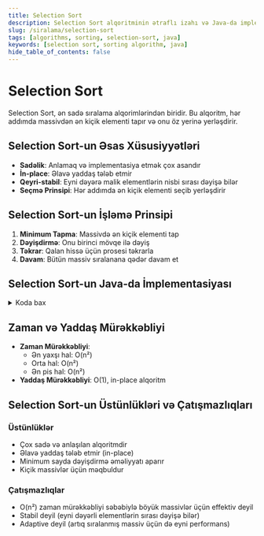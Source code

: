 ```yaml
---
title: Selection Sort
description: Selection Sort alqoritminin ətraflı izahı və Java-da implementasiyası
slug: /siralama/selection-sort
tags: [algorithms, sorting, selection-sort, java]
keywords: [selection sort, sorting algorithm, java]
hide_table_of_contents: false
---
```


# Selection Sort

Selection Sort, ən sadə sıralama alqorimlərindən biridir. Bu alqoritm, hər addımda massivdən ən kiçik elementi tapır və onu öz yerinə yerləşdirir.

## Selection Sort-un Əsas Xüsusiyyətləri

- **Sadəlik**: Anlamaq və implementasiya etmək çox asandır
- **İn-place**: Əlavə yaddaş tələb etmir
- **Qeyri-stabil**: Eyni dəyərə malik elementlərin nisbi sırası dəyişə bilər
- **Seçmə Prinsipi**: Hər addımda ən kiçik elementi seçib yerləşdirir

## Selection Sort-un İşləmə Prinsipi

1. **Minimum Tapma**: Massivdə ən kiçik elementi tap
2. **Dəyişdirmə**: Onu birinci mövqe ilə dəyiş
3. **Təkrar**: Qalan hissə üçün prosesi təkrarla
4. **Davam**: Bütün massiv sıralanana qədər davam et

## Selection Sort-un Java-da İmplementasiyası

<details>
<summary>Koda bax</summary>

```java
public class SelectionSort {
    
    // Ana sıralama metodu
    public static void selectionSort(int[] arr) {
        int n = arr.length;
        
        // Hər posisiya üçün ən kiçik elementi tap
        for (int i = 0; i < n - 1; i++) {
            // Minimum elementin indeksini tap
            int minIndex = i;
            for (int j = i + 1; j < n; j++) {
                if (arr[j] < arr[minIndex]) {
                    minIndex = j;
                }
            }
            
            // Minimum elementi cari posisiya ilə dəyiş
            swap(arr, i, minIndex);
        }
    }
    
    // İki elementin yerini dəyişən köməkçi metod
    private static void swap(int[] arr, int i, int j) {
        int temp = arr[i];
        arr[i] = arr[j];
        arr[j] = temp;
    }
    
    // Test
    public static void main(String[] args) {
        int[] arr = {64, 25, 12, 22, 11, 90};
        
        System.out.println("Original array:");
        printArray(arr);
        
        selectionSort(arr);
        
        System.out.println("\nSorted array:");
        printArray(arr);
    }
    
    // Massivi çap etmək üçün köməkçi metod
    private static void printArray(int[] arr) {
        for (int i : arr) {
            System.out.print(i + " ");
        }
        System.out.println();
    }
}
```
</details>

## Zaman və Yaddaş Mürəkkəbliyi

- **Zaman Mürəkkəbliyi**: 
  - Ən yaxşı hal: O(n²)
  - Orta hal: O(n²)
  - Ən pis hal: O(n²)
- **Yaddaş Mürəkkəbliyi**: O(1), in-place alqoritm

## Selection Sort-un Üstünlükləri və Çatışmazlıqları

### Üstünlüklər
- Çox sadə və anlaşılan alqoritmdir
- Əlavə yaddaş tələb etmir (in-place)
- Minimum sayda dəyişdirmə əməliyyatı aparır
- Kiçik massivlər üçün məqbuldur

### Çatışmazlıqlar
- O(n²) zaman mürəkkəbliyi səbəbiylə böyük massivlər üçün effektiv deyil
- Stabil deyil (eyni dəyərli elementlərin sırası dəyişə bilər)
- Adaptive deyil (artıq sıralanmış massiv üçün də eyni performans)